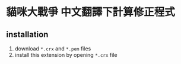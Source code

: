 # 貓咪大戰爭 中文翻譯下計算修正程式
## installation
1. download `*.crx` and `*.pem` files
2. install this extension by opening `*.crx` file

